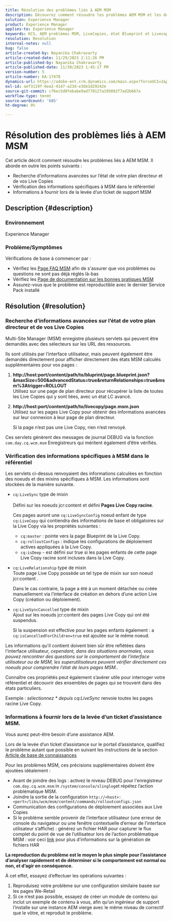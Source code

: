 ```yaml
---
title: Résolution des problèmes liés à AEM MSM
description: Découvrez comment résoudre les problèmes AEM MSM et les détails à fournir lors de la levée d’un ticket de support MSM.
solution: Experience Manager
product: Experience Manager
applies-to: Experience Manager
keywords: KCS, AEM problèmes MSM, LiveCopies, état Blueprint et Livecopies, AEM
resolution: Resolution
internal-notes: null
bug: false
article-created-by: Nayanika Chakravarty
article-created-date: 11/29/2023 2:11:26 PM
article-published-by: Nayanika Chakravarty
article-published-date: 11/30/2023 1:45:17 PM
version-number: 5
article-number: KA-17478
dynamics-url: https://adobe-ent.crm.dynamics.com/main.aspx?forceUCI=1&pagetype=entityrecord&etn=knowledgearticle&id=6218b528-c18e-ee11-8179-6045bd006b4b
exl-id: aef3119f-6ea2-4147-a23d-e3bb1d29242e
source-git-commit: c76ec5d0febabe9ad770127a195092f7ad2b667a
workflow-type: tm+mt
source-wordcount: '685'
ht-degree: 0%

---
```


# Résolution des problèmes liés à AEM MSM


Cet article décrit comment résoudre les problèmes liés à AEM MSM. Il aborde en outre les points suivants :

- Recherche d’informations avancées sur l’état de votre plan directeur et de vos Live Copies
- Vérification des informations spécifiques à MSM dans le référentiel
- Informations à fournir lors de la levée d’un ticket de support MSM


## Description {#description}


### Environnement

Experience Manager

### Problème/Symptômes

Vérifications de base à commencer par :

- Vérifiez les [Page FAQ MSM](https://experienceleague.adobe.com/docs/experience-manager-65/administering/introduction/troubleshoot-msm.html?lang=en#faq) afin de s&#39;assurer que vos problèmes ou questions ne sont pas déjà réglés là-bas
- Vérifiez les [Page de documentation sur les bonnes pratiques MSM](https://experienceleague.adobe.com/docs/experience-manager-65/administering/introduction/msm-best-practices.html?lang=en)
- Assurez-vous que le problème est reproductible avec le dernier Service Pack installé



## Résolution {#resolution}


### Recherche d’informations avancées sur l’état de votre plan directeur et de vos Live Copies

Multi-Site Manager (MSM) enregistre plusieurs servlets qui peuvent être demandés avec des sélecteurs sur les URL des ressources.

Ils sont utilisés par l’interface utilisateur, mais peuvent également être demandés directement pour afficher directement des états MSM calculés supplémentaires pour vos pages :

1. <b>http://host:port/content/path/to/bluprint/page.blueprint.json?&amp;maxSize=500&amp;advancedStatus=true&amp;returnRelationships=true&amp;msm%3Atrigger=ROLLOUT</b>\
   Utilisez sur une page de plan directeur pour récupérer la liste de toutes les Live Copies qui y sont liées, avec un état LC avancé.
2. <b>http://host:port/content/path/to/livecopy/page.msm.json</b>\
   Utilisez sur les pages Live Copy pour obtenir des informations avancées sur leur connexion à leur page de plan directeur.

   Si la page n’est pas une Live Copy, rien n’est renvoyé.


Ces servlets génèrent des messages de journal DEBUG via la fonction `com.day.cq.wcm.msm` Enregistreurs qui méritent également d’être vérifiés.

### Vérification des informations spécifiques à MSM dans le référentiel

Les servlets ci-dessus renvoyaient des informations calculées en fonction des noeuds et des mixins spécifiques à MSM.
Les informations sont stockées de la manière suivante.

- `cq:LiveSync` type de mixin<br>\
  Défini sur les noeuds jcr:content et défini <b>Pages Live Copy racine</b>.

  Ces pages auront une `cq:LiveSyncConfig` noeud enfant de type `cq:LiveCopy` qui contiendra des informations de base et obligatoires sur la Live Copy via les propriétés suivantes :

   - `cq:master` : pointe vers la page Blueprint de la Live Copy.
   - `cq:rolloutConfigs` : indique les configurations de déploiement actives appliquées à la Live Copy.
   - `cq:isDeep` - est défini sur true si les pages enfants de cette page Live Copy racine sont incluses dans la Live Copy.
- `cq:LiveRelationship` type de mixin\
  Toute page Live Copy possède un tel type de mixin sur son noeud jcr:content .

  Dans le cas contraire, la page a été à un moment détachée ou créée manuellement via l’interface de création en dehors d’une action Live Copy (création ou déploiement).
- `cq:LiveSyncCancelled` type de mixin\
  Ajout sur les noeuds jcr:content des pages Live Copy qui ont été suspendus.

  Si la suspension est effective pour les pages enfants également : a `cq:isCancelledForChildren=true` est ajoutée sur le même noeud.


Les informations qu&#39;il contient doivent bien sûr être reflétées dans l&#39;interface utilisateur, *cependant, dans des situations anormales, vous pouvez rencontrer des questions sur le comportement de l’interface utilisateur ou de MSM, les superutilisateurs peuvent vérifier directement ces noeuds pour comprendre l’état de leurs pages MSM.*.

Connaître ces propriétés peut également s’avérer utile pour interroger votre référentiel et découvrir des ensembles de pages qui se trouvent dans des états particuliers.

Exemple : *sélectionnez \* depuis cq:LiveSync* renvoie toutes les pages racine Live Copy.

### Informations à fournir lors de la levée d’un ticket d’assistance MSM.

Vous aurez peut-être besoin d’une assistance AEM.

Lors de la levée d’un ticket d’assistance sur le portail d’assistance, qualifiez le problème autant que possible en suivant les instructions de la section [Article de base de connaissances](https://experienceleague.adobe.com/docs/experience-cloud-kcs/kbarticles/KA-17494.html)

Pour les problèmes MSM, ces précisions supplémentaires doivent être ajoutées idéalement :

- Avant de joindre des logs : activez le niveau DEBUG pour l&#39;enregistreur `com.day.cq.wcm.msm` in `/system/console/slinglog`et répétez l’action problématique MSM.
- Joindre la sortie de la configuration `http://<host>:<port>/libs/wcm/msm/content/commands/rolloutconfigs.json`
- Communication des configurations de déploiement associées aux Live Copies
- Si le problème semble provenir de l’interface utilisateur (une erreur de console du navigateur ou une fenêtre contextuelle d’erreur de l’interface utilisateur s’affiche) : générez un fichier HAR pour capturer le flux complet du point de vue de l’utilisateur lors de l’action problématique MSM : voir ceci [link](https://help.tenderapp.com/kb/troubleshooting-your-tender-site/generating-an-har-file) pour plus d’informations sur la génération de fichiers HAR


<b>La reproduction du problème est le moyen le plus simple pour l’assistance d’analyser rapidement et de déterminer si le comportement est normal ou non, et d’agir en conséquence.</b>

À cet effet, essayez d’effectuer les opérations suivantes :

1. Reproduisez votre problème sur une configuration similaire basée sur les pages We-Retail
2. Si ce n’est pas possible, essayez de créer un module de contenu qui inclut un exemple de contenu à vous, afin qu’un ingénieur de support l’installe sur une instance AEM vierge avec le même niveau de correctif que le vôtre, et reproduit le problème.

